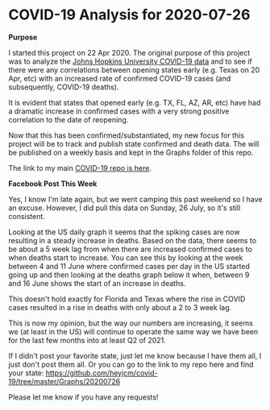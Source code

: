 # COVID-19 Analysis for 2020-07-26

<b>Purpose</b>

I started this project on 22 Apr 2020. The original purpose of this project was to analyze the [Johns Hopkins University COVID-19 data](https://github.com/CSSEGISandData/COVID-19) and to see if there were any correlations between opening states early (e.g. Texas on 20 Apr, etc) with an increased rate of confirmed COVID-19 cases (and subsequently, COVID-19 deaths).

It is evident that states that opened early (e.g. TX, FL, AZ, AR, etc) have had a dramatic increase in confirmed cases with a very strong positive correlation to the date of reopening.

Now that this has been confirmed/substantiated, my new focus for this project will be to track and publish state confirmed and death data. The will be published on a weekly basis and kept in the Graphs folder of this repo.

The link to my main [COVID-19 repo is here](https://github.com/heyjcm/covid-19).

<b>Facebook Post This Week</b>

Yes, I know I'm late again, but we went camping this past weekend so I have an excuse. However, I did pull this data on Sunday, 26 July, so it's still consistent.

Looking at the US daily graph it seems that the spiking cases are now resulting in a steady increase in deaths. Based on the data, there seems to be about a 5 week lag from when there are increased confirmed cases to when deaths start to increase. You can see this by looking at the week between 4 and 11 June where confirmed cases per day in the US started going up and then looking at the deaths graph below it when, between 9 and 16 June shows the start of an increase in deaths.

This doesn't hold exactly for Florida and Texas where the rise in COVID cases resulted in a rise in deaths with only about a 2 to 3 week lag.

This is now my opinion, but the way our numbers are increasing, it seems we (at least in the US) will continue to operate the same way we have been for the last few months into at least Q2 of 2021.

If I didn't post your favorite state, just let me know because I have them all, I just don't post them all. Or you can go to the link to my repo here and find your state: https://github.com/heyjcm/covid-19/tree/master/Graphs/20200726

Please let me know if you have any requests!
